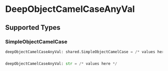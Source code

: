# DeepObjectCamelCaseAnyVal


## Supported Types

### SimpleObjectCamelCase

```python
deepObjectCamelCaseAnyVal: shared.SimpleObjectCamelCase = /* values here */
```

### 

```python
deepObjectCamelCaseAnyVal: str = /* values here */
```

